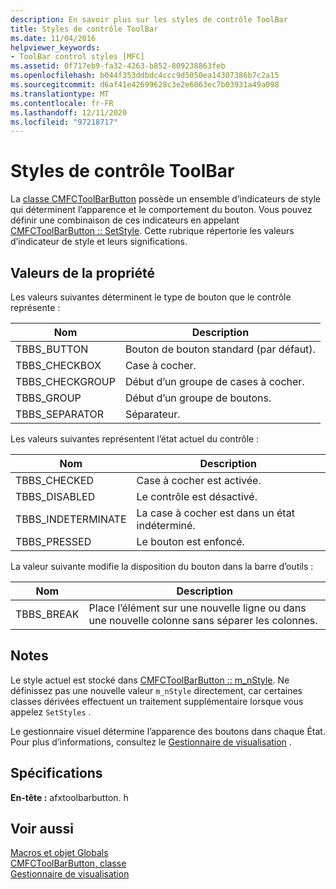 ```yaml
---
description: En savoir plus sur les styles de contrôle ToolBar
title: Styles de contrôle ToolBar
ms.date: 11/04/2016
helpviewer_keywords:
- ToolBar control styles [MFC]
ms.assetid: 0f717eb9-fa32-4263-b852-809238863feb
ms.openlocfilehash: b044f353ddbdc4ccc9d5050ea14307386b7c2a15
ms.sourcegitcommit: d6af41e42699628c3e2e6063ec7b03931a49a098
ms.translationtype: MT
ms.contentlocale: fr-FR
ms.lasthandoff: 12/11/2020
ms.locfileid: "97218717"
---
```

# <a name="toolbar-control-styles"></a>Styles de contrôle ToolBar

La [classe CMFCToolBarButton](../../mfc/reference/cmfctoolbarbutton-class.md) possède un ensemble d’indicateurs de style qui déterminent l’apparence et le comportement du bouton. Vous pouvez définir une combinaison de ces indicateurs en appelant [CMFCToolBarButton :: SetStyle](../../mfc/reference/cmfctoolbarbutton-class.md#setstyle). Cette rubrique répertorie les valeurs d’indicateur de style et leurs significations.

## <a name="property-values"></a>Valeurs de la propriété

Les valeurs suivantes déterminent le type de bouton que le contrôle représente :

|Nom|Description|
|-|-|
|TBBS_BUTTON|Bouton de bouton standard (par défaut).  |
|TBBS_CHECKBOX|Case à cocher.  |
|TBBS_CHECKGROUP|Début d’un groupe de cases à cocher.  |
|TBBS_GROUP|Début d’un groupe de boutons.  |
|TBBS_SEPARATOR|Séparateur.  |

Les valeurs suivantes représentent l’état actuel du contrôle :

|Nom|Description|
|-|-|
|TBBS_CHECKED|Case à cocher est activée.  |
|TBBS_DISABLED|Le contrôle est désactivé.  |
|TBBS_INDETERMINATE|La case à cocher est dans un état indéterminé.  |
|TBBS_PRESSED|Le bouton est enfoncé.  |

La valeur suivante modifie la disposition du bouton dans la barre d’outils :

|Nom|Description|
|-|-|
|TBBS_BREAK|Place l’élément sur une nouvelle ligne ou dans une nouvelle colonne sans séparer les colonnes.  |

## <a name="remarks"></a>Notes

Le style actuel est stocké dans [CMFCToolBarButton :: m_nStyle](../../mfc/reference/cmfctoolbarbutton-class.md#m_nstyle). Ne définissez pas une nouvelle valeur                 `m_nStyle` directement, car certaines classes dérivées effectuent un traitement supplémentaire lorsque vous appelez `SetStyles` .

Le gestionnaire visuel détermine l’apparence des boutons dans chaque État. Pour plus d’informations, consultez le [Gestionnaire de visualisation](../../mfc/visualization-manager.md) .

## <a name="requirements"></a>Spécifications

**En-tête :** afxtoolbarbutton. h

## <a name="see-also"></a>Voir aussi

[Macros et objet Globals](../../mfc/reference/mfc-macros-and-globals.md)<br/>
[CMFCToolBarButton, classe](../../mfc/reference/cmfctoolbarbutton-class.md)<br/>
[Gestionnaire de visualisation](../../mfc/visualization-manager.md)
